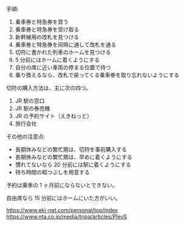 手順:

1. 乗車券と特急券を買う
2. 乗車券と特急券を受け取る
3. 新幹線用の改札を見つける
4. 乗車券と特急券を同時に通して改札を通る
5. 切符に書かれた列車のホームを見つける
6. 5 分前にはホームに着くようにする
7. 自分の席に近い車両の停まる位置で待つ
8. 乗り換えるなら、改札で戻ってくる乗車券を取り忘れないようにする

切符の購入方法は、主に次の四つ。

1. JR 駅の窓口
2. JR 駅の券売機
3. JR の予約サイト（えきねっと）
4. 旅行会社

その他の注意点:

- 長期休みなどの繁忙期は、切符を事前購入する
- 長期休みなどの繁忙期は、早めに着くようにする
- 慣れてないなら 20 分前には駅に着くようにする
- 待ち時間の暇つぶしを用意する

予約は乗車の 1 ヶ月前にならないとできない。

自由席なら 15 分前にはホームにいた方がいい。

https://www.eki-net.com/personal/top/index
https://www.nta.co.jp/media/tripa/articles/PlevS
